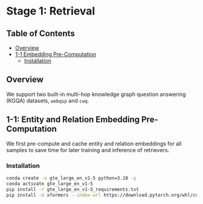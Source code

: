 # Stage 1: Retrieval

## Table of Contents

- [Overview](#overview)
- [1-1 Embedding Pre-Computation](#1-1-entity-and-relation-embedding-pre-computation)
    * [Installation](#installation)

## Overview

We support two built-in multi-hop knowledge graph question answering (KGQA) datasets, `webqsp` and `cwq`.

## 1-1: Entity and Relation Embedding Pre-Computation

We first pre-compute and cache entity and relation embeddings for all samples to save time for later training and inference of retrievers.

### Installation

```bash
conda create -n gte_large_en_v1-5 python=3.10 -y
conda activate gte_large_en_v1-5
pip install -r gte_large_en_v1-5_requirements.txt
pip install -U xformers --index-url https://download.pytorch.org/whl/cu121
```
